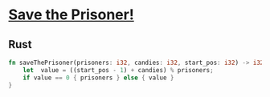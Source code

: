 # [Save the Prisoner!](https://www.hackerrank.com/challenges/save-the-prisoner/problem)

## Rust

```rust
fn saveThePrisoner(prisoners: i32, candies: i32, start_pos: i32) -> i32 {
    let  value = ((start_pos - 1) + candies) % prisoners;
    if value == 0 { prisoners } else { value }
}
```

